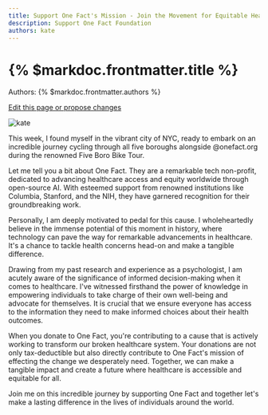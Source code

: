 ```yaml
---
title: Support One Fact's Mission - Join the Movement for Equitable Healthcare
description: Support One Fact Foundation
authors: kate
---
```


# {% $markdoc.frontmatter.title %}

Authors: {% $markdoc.frontmatter.authors %}

[Edit this page or propose changes](https://github.com/onefact/onefact.org/edit/main/pages/five-boro-bike-tour/kate.md)

![kate](/images/five-boro-bike-tour/kate.jpg)

This week, I found myself in the vibrant city of NYC, ready to embark on an incredible journey cycling through all five boroughs alongside @onefact.org during the renowned Five Boro Bike Tour.

Let me tell you a bit about One Fact. They are a remarkable tech non-profit, dedicated to advancing healthcare access and equity worldwide through open-source AI. With esteemed support from renowned institutions like Columbia, Stanford, and the NIH, they have garnered recognition for their groundbreaking work.

Personally, I am deeply motivated to pedal for this cause. I wholeheartedly believe in the immense potential of this moment in history, where technology can pave the way for remarkable advancements in healthcare. It's a chance to tackle health concerns head-on and make a tangible difference.

Drawing from my past research and experience as a psychologist, I am acutely aware of the significance of informed decision-making when it comes to healthcare. I've witnessed firsthand the power of knowledge in empowering individuals to take charge of their own well-being and advocate for themselves. It is crucial that we ensure everyone has access to the information they need to make informed choices about their health outcomes.

When you donate to One Fact, you're contributing to a cause that is actively working to transform our broken healthcare system. Your donations are not only tax-deductible but also directly contribute to One Fact's mission of effecting the change we desperately need. Together, we can make a tangible impact and create a future where healthcare is accessible and equitable for all.

Join me on this incredible journey by supporting One Fact and together let's make a lasting difference in the lives of individuals around the world.

